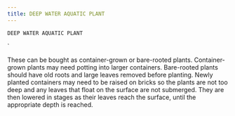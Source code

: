 ```yaml
---
title: DEEP WATER AQUATIC PLANT
---
```

`DEEP WATER AQUATIC PLANT`

`

These can be bought as container-grown or bare-rooted plants.  Container-grown plants may need potting into larger containers.  Bare-rooted plants should have old roots and large leaves removed before planting.  Newly planted containers may need to be raised on bricks so the plants are not too deep and any leaves that float on the surface are not submerged.  They are then lowered in stages as their leaves reach the surface, until the appropriate depth is reached.